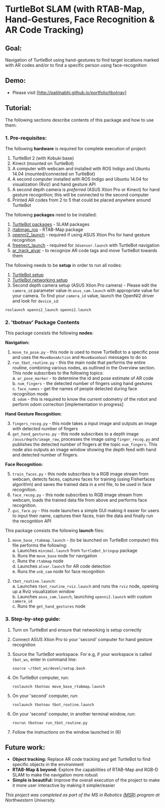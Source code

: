 # TurtleBot SLAM (with RTAB-Map, Hand-Gestures, Face Recognition & AR Code Tracking)

## Goal:

Navigation of TurtleBot using hand-gestures to find target locations marked with AR codes and/or to find a specific person using face-recognition

## Demo:

* Please visit [http://patilnabhi.github.io/portfolio/tbotnav]

<!-- ## Overview:

Refer to my portfolio entry at http://patilnabhi.github.io/portfolio/tbotnav -->

## Tutorial:

The following sections describe contents of this package and how to use them:

### 1. Pre-requisites:

The following **hardware** is required for complete execution of project:

1. TurtleBot 2 (with Kobuki base)
2. Kinect (mounted on TurtleBot)
3. A computer with webcam and installed with ROS Indigo and Ubuntu 14.04 (mounted/connected on TurtleBot)
4. A second computer installed with ROS Indigo and Ubuntu 14.04 for visualization (Rviz) and hand gesture API
5. A second depth camera is *preferred* (ASUS Xtion Pro or Kinect) for hand gesture recognition; this will be connected to the second computer
6. Printed AR codes from 2 to 5 that could be placed anywhere around TurtleBot

The following **packages** need to be installed:

1. [TurtleBot packages] - SLAM packages
2. [rtabmap_ros] - RTAB-Map package 
3. [openni2_launch] - required if using ASUS Xtion Pro for hand gesture recognition
4. [freenect_launch] - required for `3dsensor.launch` with TurtleBot navigation
5. [ar_track_alvar] - to recognize AR code tags and move TurtleBot towards them

The following needs to be **setup** in order to run all nodes:

1. [TurtleBot setup]
2. [TurtleBot networking setup]
3. Second depth camera setup (ASUS Xtion Pro camera) - Please edit the `camera_id` parameter value in `asus_cam.launch` with appropriate value for your camera. To find your `camera_id` value, launch the OpenNI2 driver and look for `device_id`:
```
roslaunch openni2_launch openni2.launch
```

### 2. 'tbotnav' Package Contents

This package consists the following **nodes**:

**Navigation:**

1. `move_to_pose.py` - this node is used to move TurtleBot to a specific pose and uses the `MoveBaseAction` and `MoveBaseGoal` messages to do so
2. `run_tbot_routine.py` - this the main node that performs the entire routine, combining various nodes, as outlined in the Overview section. This node subscribes to the following topics:  
    a. `ar_pose_marker` - to determine the id and pose estimate of AR code  
    b. `num_fingers` - the detected number of fingers using hand gestures  
    c. `face_names` - get the names of people detected during face recognition mode  
    d.  `odom` - this is required to know the current odometry of the robot and perform odom correction [implementation in progress]  
     
**Hand Gesture Recognition:**

3. `fingers_recog.py` - this node takes a input image and outputs an image with detected number of fingers
4. `get_hand_gestures.py` - this node subscribes to a depth image `/asus/depth/image_raw`, processes the image using `finger_recog.py` and publishes the detected number of fingers at the topic `num_fingers`. This node also outputs an image window showing the depth feed with hand and detected number of fingers.

**Face Recognition:**

5. `train_faces.py` - this node subscribes to a RGB image stream from webcam, detects faces, captures faces for training (using Fisherfaces algorithm) and saves the trained data in a xml file, to be used in face recognition.
6. `face_recog.py` - this node subscribes to RGB image stream from webcam, loads the trained data file from above and performs face recognition.
7. `gui_face.py` - this node launches a simple GUI making it easier for users to input their name, captures their faces, train the data and finally run the recognition API

This package consists the following **launch** files:

1. `move_base_rtabmap.launch` - (to be launched on TurtleBot computer) this file performs the following:  
    a. Launches `minimal.launch` from `TurtleBot_bringup` package  
    b. Runs the `move_base` node for navigation  
    c. Runs the `rtabmap` node  
    d. Launches `alvar.launch` for AR code detection  
    e. Runs the `usb_cam` node for face recognition  

2. `tbot_routine.launch`:  
    a. Launches `tbot_routine_rviz.launch` and runs the `rviz` node, opening up a Rviz visualization window  
    b. Launches `asus_cam.launch`, launching `openni2.launch` with custom `camera_id`  
    c. Runs the `get_hand_gestures` node  

<!-- This package consists the following *config* files:

1. `costmap_params.yaml`
2. `global_costmap_params.yaml`
3. `local_costmap_params.yaml`
4. `base_local_planner.yaml`
5. `global_planner_params.yaml`
6. `move_base_params.yaml`
7. `dwa_planner_params.yaml`
8. `tbot_rtabmap.rviz` -->

### 3. Step-by-step guide:

1. Turn on TurtleBot and ensure that networking is setup correctly  

2. Connect ASUS Xtion Pro to your 'second' computer for hand gesture recognition  

3. Source the TurtleBot workspace. For e.g, if your workspace is called `tbot_ws`, enter in command line:  
    ```
    source ~/tbot_ws/devel/setup.bash
    ```  

4. On TurtleBot computer, run:  
    ```
    roslaunch tbotnav move_base_rtabmap.launch
    ```  

5. On your 'second' computer, run:  
    ```
    roslaunch tbotnav tbot_routine.launch
    ```  

6. On your 'second' computer, in another terminal window, run:  
    ```
    rosrun tbotnav run_tbot_routine.py
    ```  

7. Follow the instructions on the window launched in (6)


## Future work:
    
* **Object tracking:** Replace AR code tracking and get TurtleBot to find specific objects in the environment
* **RTAB-Map & beyond:** Explore the capabilities of RTAB-Map and RGB-D SLAM to make the navigation more robust
* **Simple is beautiful:** Improve the overall execution of the project to make it more user interactive by making it simpler/easier

*This project was completed as part of the MS in Robotics [(MSR)] program at Northwestern University.*

[http://patilnabhi.github.io/portfolio/tbotnav]: [http://patilnabhi.github.io/portfolio/tbotnav]
[TurtleBot packages]: http://wiki.ros.org/turtlebot_navigation
[rtabmap_ros]: http://wiki.ros.org/rtabmap_ros
[openni2_launch]: http://wiki.ros.org/openni2_launch
[freenect_launch]: http://wiki.ros.org/freenect_launch
[ar_track_alvar]: http://wiki.ros.org/ar_track_alvar
[TurtleBot setup]: http://wiki.ros.org/turtlebot/Tutorials/indigo
[TurtleBot networking setup]: http://wiki.ros.org/turtlebot/Tutorials/indigo/Network%20Configuration
[(MSR)]: http://www.mccormick.northwestern.edu/robotics/meet-students/profiles-2015-2016/patil-abhishek.html
